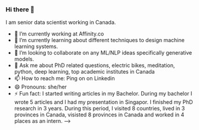 ### Hi there 👋
I am senior data scientist working in Canada.

<!--
**simarad1525/simarad1525** is a ✨ _special_ ✨ repository because its `README.md` (this file) appears on your GitHub profile.

BIO:
-->
- 🔭 I’m currently working at Affinity.co
- 🌱 I’m currently learning about different techniques to design machine learning systems.
- 👯 I’m looking to collaborate on any ML/NLP ideas specifically generative models.
- 💬 Ask me about PhD related questions, electric bikes, meditation, python, deep learning, top academic institutes in Canada 
- 📫 How to reach me: Ping on on Linkedin
- 😄 Pronouns: she/her
- ⚡ Fun fact: 
I started writing articles in my Bachelor. During my bachelor I wrote 5 articles and I had my presentation in Singapor.
I finished my PhD research in 3 years. During this period, I visited 8 countries, lived in 3 provinces in Canada, visisted 8 provinces in Canada and worked in 4 places as an intern.
-->
